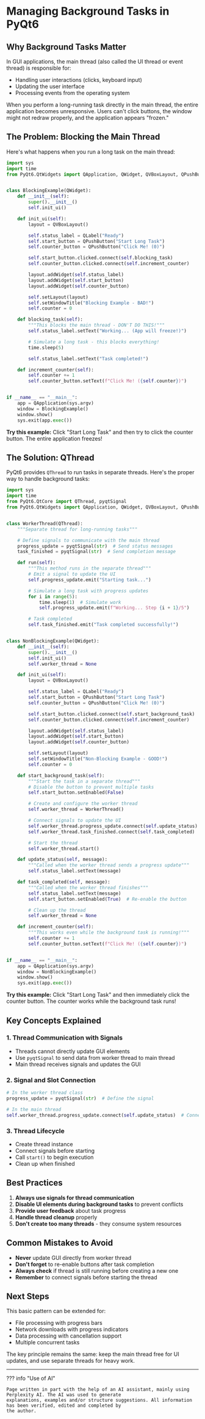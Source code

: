 # Managing Background Tasks in PyQt6

## Why Background Tasks Matter

In GUI applications, the main thread (also called the UI thread or event thread) is responsible for:

- Handling user interactions (clicks, keyboard input)
- Updating the user interface
- Processing events from the operating system

When you perform a long-running task directly in the main thread, the entire application becomes unresponsive. Users
can't click buttons, the window might not redraw properly, and the application appears "frozen."

## The Problem: Blocking the Main Thread

Here's what happens when you run a long task on the main thread:

```python
import sys
import time
from PyQt6.QtWidgets import QApplication, QWidget, QVBoxLayout, QPushButton, QLabel


class BlockingExample(QWidget):
    def __init__(self):
        super().__init__()
        self.init_ui()

    def init_ui(self):
        layout = QVBoxLayout()

        self.status_label = QLabel("Ready")
        self.start_button = QPushButton("Start Long Task")
        self.counter_button = QPushButton("Click Me! (0)")

        self.start_button.clicked.connect(self.blocking_task)
        self.counter_button.clicked.connect(self.increment_counter)

        layout.addWidget(self.status_label)
        layout.addWidget(self.start_button)
        layout.addWidget(self.counter_button)

        self.setLayout(layout)
        self.setWindowTitle("Blocking Example - BAD!")
        self.counter = 0

    def blocking_task(self):
        """This blocks the main thread - DON'T DO THIS!"""
        self.status_label.setText("Working... (App will freeze!)")

        # Simulate a long task - this blocks everything!
        time.sleep(5)

        self.status_label.setText("Task completed!")

    def increment_counter(self):
        self.counter += 1
        self.counter_button.setText(f"Click Me! ({self.counter})")


if __name__ == "__main__":
    app = QApplication(sys.argv)
    window = BlockingExample()
    window.show()
    sys.exit(app.exec())
```

**Try this example:** Click "Start Long Task" and then try to click the counter button. The entire application freezes!

## The Solution: QThread

PyQt6 provides `QThread` to run tasks in separate threads. Here's the proper way to handle background tasks:

```python
import sys
import time
from PyQt6.QtCore import QThread, pyqtSignal
from PyQt6.QtWidgets import QApplication, QWidget, QVBoxLayout, QPushButton, QLabel


class WorkerThread(QThread):
    """Separate thread for long-running tasks"""

    # Define signals to communicate with the main thread
    progress_update = pyqtSignal(str)  # Send status messages
    task_finished = pyqtSignal(str)  # Send completion message

    def run(self):
        """This method runs in the separate thread"""
        # Emit a signal to update the UI
        self.progress_update.emit("Starting task...")

        # Simulate a long task with progress updates
        for i in range(5):
            time.sleep(1)  # Simulate work
            self.progress_update.emit(f"Working... Step {i + 1}/5")

        # Task completed
        self.task_finished.emit("Task completed successfully!")


class NonBlockingExample(QWidget):
    def __init__(self):
        super().__init__()
        self.init_ui()
        self.worker_thread = None

    def init_ui(self):
        layout = QVBoxLayout()

        self.status_label = QLabel("Ready")
        self.start_button = QPushButton("Start Long Task")
        self.counter_button = QPushButton("Click Me! (0)")

        self.start_button.clicked.connect(self.start_background_task)
        self.counter_button.clicked.connect(self.increment_counter)

        layout.addWidget(self.status_label)
        layout.addWidget(self.start_button)
        layout.addWidget(self.counter_button)

        self.setLayout(layout)
        self.setWindowTitle("Non-Blocking Example - GOOD!")
        self.counter = 0

    def start_background_task(self):
        """Start the task in a separate thread"""
        # Disable the button to prevent multiple tasks
        self.start_button.setEnabled(False)

        # Create and configure the worker thread
        self.worker_thread = WorkerThread()

        # Connect signals to update the UI
        self.worker_thread.progress_update.connect(self.update_status)
        self.worker_thread.task_finished.connect(self.task_completed)

        # Start the thread
        self.worker_thread.start()

    def update_status(self, message):
        """Called when the worker thread sends a progress update"""
        self.status_label.setText(message)

    def task_completed(self, message):
        """Called when the worker thread finishes"""
        self.status_label.setText(message)
        self.start_button.setEnabled(True)  # Re-enable the button

        # Clean up the thread
        self.worker_thread = None

    def increment_counter(self):
        """This works even while the background task is running!"""
        self.counter += 1
        self.counter_button.setText(f"Click Me! ({self.counter})")


if __name__ == "__main__":
    app = QApplication(sys.argv)
    window = NonBlockingExample()
    window.show()
    sys.exit(app.exec())
```

**Try this example:** Click "Start Long Task" and then immediately click the counter button. The counter works while the
background task runs!

## Key Concepts Explained

### 1. Thread Communication with Signals

- Threads cannot directly update GUI elements
- Use `pyqtSignal` to send data from worker thread to main thread
- Main thread receives signals and updates the GUI

### 2. Signal and Slot Connection

```python
# In the worker thread class
progress_update = pyqtSignal(str)  # Define the signal

# In the main thread
self.worker_thread.progress_update.connect(self.update_status)  # Connect to slot
```

### 3. Thread Lifecycle

- Create thread instance
- Connect signals before starting
- Call `start()` to begin execution
- Clean up when finished

## Best Practices

1. **Always use signals for thread communication**
2. **Disable UI elements during background tasks** to prevent conflicts
3. **Provide user feedback** about task progress
4. **Handle thread cleanup** properly
5. **Don't create too many threads** - they consume system resources

## Common Mistakes to Avoid

- **Never** update GUI directly from worker thread
- **Don't forget** to re-enable buttons after task completion
- **Always check** if thread is still running before creating a new one
- **Remember** to connect signals before starting the thread

## Next Steps

This basic pattern can be extended for:

- File processing with progress bars
- Network downloads with progress indicators
- Data processing with cancellation support
- Multiple concurrent tasks

The key principle remains the same: keep the main thread free for UI updates, and use separate threads for heavy work.

---------------

??? info "Use of AI"

    Page written in part with the help of an AI assistant, mainly using Perplexity AI. The AI was used to generate
    explanations, examples and/or structure suggestions. All information has been verified, edited and completed by
    the author.